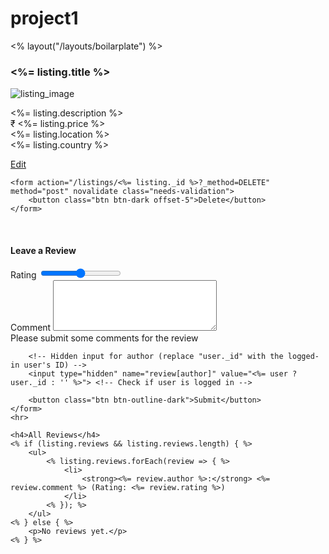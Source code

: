 # project1
<% layout("/layouts/boilarplate") %>
<div class="row mt-3">
    <div class="col-8 offset-3">
        <h3><b><%= listing.title %></b></h3>
    </div>
    <div class="card col-6 offset-3 show-card">
        <img src="<%= listing.image.url %>" class="card-img-top show-img" alt="listing_image">
        <div class="card-body">
            <p class="card-text">
                <%= listing.description %> <br>
                &#8377; <%= listing.price %> <br>
                <%= listing.location %> <br>
                <%= listing.country %> <br>
            </p>
        </div>
    </div>
</div>

<div class="btns">
    <a href="/listings/<%= listing._id %>/edit" class="btn btn-dark col-1 offset-3 edit-btn">Edit</a>

    <form action="/listings/<%= listing._id %>?_method=DELETE" method="post" novalidate class="needs-validation">
        <button class="btn btn-dark offset-5">Delete</button>
    </form> 
</div>
<br>

<div class="col-8 offset-3 mb-3 mt-3">
    <h4>Leave a Review</h4>
    <form action="/listings/<%= listing._id %>/reviews" method="post">
        <div class="mt-3 mb-3">
            <label for="rating" class="from-label">Rating</label>
            <input class="form-range" type="range" min="1" max="5" id="rating" name="review[rating]" required>
        </div>
        <div class="mt-3 mb-3">
            <label for="comment" class="from-label">Comment</label>
            <textarea name="review[comment]" id="comment" cols="30" rows="5" class="form-control" required></textarea>
            <div class="invalid-feedback">Please submit some comments for the review</div>
        </div>

        <!-- Hidden input for author (replace "user._id" with the logged-in user's ID) -->
        <input type="hidden" name="review[author]" value="<%= user ? user._id : '' %>"> <!-- Check if user is logged in -->

        <button class="btn btn-outline-dark">Submit</button>
    </form>
    <hr>

    <h4>All Reviews</h4>
    <% if (listing.reviews && listing.reviews.length) { %>
        <ul>
            <% listing.reviews.forEach(review => { %>
                <li>
                    <strong><%= review.author %>:</strong> <%= review.comment %> (Rating: <%= review.rating %>)
                </li>
            <% }); %>
        </ul>
    <% } else { %>
        <p>No reviews yet.</p>
    <% } %>
</div>
